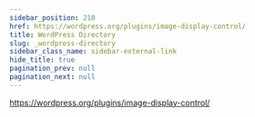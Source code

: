 ```yaml
---
sidebar_position: 210
href: https://wordpress.org/plugins/image-display-control/
title: WordPress Directory
slug: _wordpress-directory
sidebar_class_name: sidebar-external-link
hide_title: true
pagination_prev: null
pagination_next: null
---
```


<!--
NOTES:
* This is a dummy document that will be replaced by an external link in the
  sidebar. See `/docusaurus.config.js`.
* We prevent the previous real document from providing a `Next` link to this
  dummy page by setting `pagination_next: null` in its front matter.
-->

https://wordpress.org/plugins/image-display-control/
